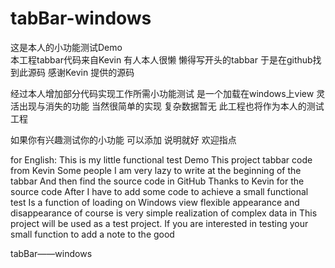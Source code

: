 # tabBar-windows

这是本人的小功能测试Demo  
本工程tabbar代码来自Kevin 
有人本人很懒 懒得写开头的tabbar 
于是在github找到此源码
感谢Kevin 提供的源码 

经过本人增加部分代码实现工作所需小功能测试
是一个加载在windows上view 灵活出现与消失的功能 当然很简单的实现  复杂数据暂无
此工程也将作为本人的测试工程 

如果你有兴趣测试你的小功能 可以添加  说明就好  欢迎指点 


for English:
This is my little functional test Demo
This project tabbar code from Kevin
Some people I am very lazy to write at the beginning of the tabbar
And then find the source code in GitHub
Thanks to Kevin for the source code
After I have to add some code to achieve a small functional test
Is a function of loading on Windows view flexible appearance and disappearance of course is very simple realization of complex data in
This project will be used as a test project.
If you are interested in testing your small function to add a note to the good


tabBar——windows

